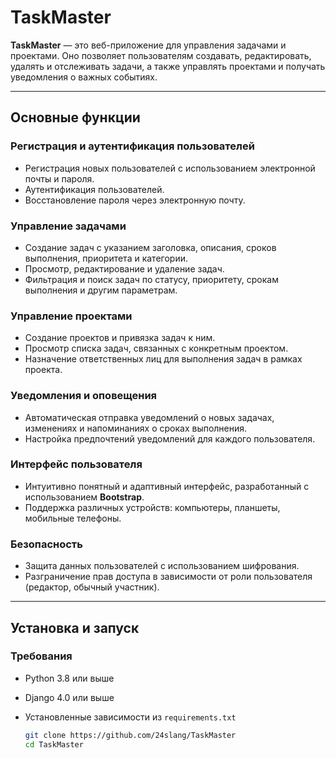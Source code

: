 # TaskMaster

**TaskMaster** — это веб-приложение для управления задачами и проектами. Оно позволяет пользователям создавать, редактировать, удалять и отслеживать задачи, а также управлять проектами и получать уведомления о важных событиях.

---

## Основные функции

### Регистрация и аутентификация пользователей
- Регистрация новых пользователей с использованием электронной почты и пароля.
- Аутентификация пользователей.
- Восстановление пароля через электронную почту.

### Управление задачами
- Создание задач с указанием заголовка, описания, сроков выполнения, приоритета и категории.
- Просмотр, редактирование и удаление задач.
- Фильтрация и поиск задач по статусу, приоритету, срокам выполнения и другим параметрам.

### Управление проектами
- Создание проектов и привязка задач к ним.
- Просмотр списка задач, связанных с конкретным проектом.
- Назначение ответственных лиц для выполнения задач в рамках проекта.

### Уведомления и оповещения
- Автоматическая отправка уведомлений о новых задачах, изменениях и напоминаниях о сроках выполнения.
- Настройка предпочтений уведомлений для каждого пользователя.

### Интерфейс пользователя
- Интуитивно понятный и адаптивный интерфейс, разработанный с использованием **Bootstrap**.
- Поддержка различных устройств: компьютеры, планшеты, мобильные телефоны.

### Безопасность
- Защита данных пользователей с использованием шифрования.
- Разграничение прав доступа в зависимости от роли пользователя (редактор, обычный участник).

---

## Установка и запуск

### Требования
- Python 3.8 или выше
- Django 4.0 или выше
- Установленные зависимости из `requirements.txt`

   ```bash
   git clone https://github.com/24slang/TaskMaster
   cd TaskMaster
